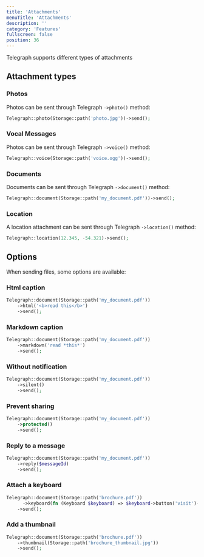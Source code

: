 ```yaml
---
title: 'Attachments' 
menuTitle: 'Attachments' 
description: ''
category: 'Features' 
fullscreen: false 
position: 36
---
```


Telegraph supports different types of attachments

## Attachment types

### Photos

Photos can be sent through Telegraph `->photo()` method:

```php
Telegraph::photo(Storage::path('photo.jpg'))->send();
```


### Vocal Messages

Photos can be sent through Telegraph `->voice()` method:

```php
Telegraph::voice(Storage::path('voice.ogg'))->send();
```


### Documents

Documents can be sent through Telegraph `->document()` method:

```php
Telegraph::document(Storage::path('my_document.pdf'))->send();
```

### Location

A location attachment can be sent through Telegraph `->location()` method:

```php
Telegraph::location(12.345, -54.321)->send();
```

## Options

When sending files, some options are available:

### Html caption

```php
Telegraph::document(Storage::path('my_document.pdf'))
    ->html('<b>read this</b>')
    ->send();
```

### Markdown caption

```php
Telegraph::document(Storage::path('my_document.pdf'))
    ->markdown('read *this*')
    ->send();
```

### Without notification

```php
Telegraph::document(Storage::path('my_document.pdf'))
    ->silent()
    ->send();
```

### Prevent sharing

```php
Telegraph::document(Storage::path('my_document.pdf'))
    ->protected()
    ->send();
```

### Reply to a message

```php
Telegraph::document(Storage::path('my_document.pdf'))
    ->reply($messageId)
    ->send();
```

### Attach a keyboard

```php
Telegraph::document(Storage::path('brochure.pdf'))
      ->keyboard(fn (Keyboard $keyboard) => $keyboard->button('visit')->url('https://defstudio.it'))
    ->send();
```

### Add a thumbnail

```php
Telegraph::document(Storage::path('brochure.pdf'))
    ->thumbnail(Storage::path('brochure_thumbnail.jpg'))
    ->send();
```
